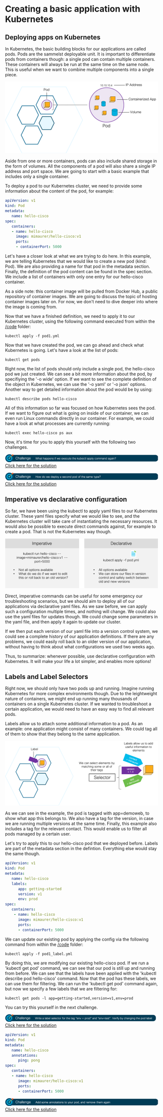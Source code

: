 # Creating a basic application with Kubernetes

## Deploying apps on Kubernetes
In Kubernetes, the basic building blocks for our applications are called pods. Pods are the sammelst deployable unit. It is important to differentiate pods from containers though: a single pod can contain multiple containers. These containers will always be run at the same time on the same node. This is useful when we want to combine multiple components into a single piece.

![K8S Pod](img/pod.png?raw=true "K8S Pod")

Aside from one or more containers, pods can also include shared storage in the form of volumes. All the components of a pod will also share a single IP address and port space. We are going to start with a basic example that includes only a single container.

To deploy a pod to our Kubernetes cluster, we need to provide some information about the content of the pod, for example:

```yaml
apiVersion: v1
kind: Pod
metadata:
   name: hello-cisco
spec:
   containers:
   - name: hello-cisco
     image: mimaurer/hello-cisco:v1
     ports:
     - containerPort: 5000
```
Let's have a closer look at what we are trying to do here. In this example, we are telling Kubernetes that we would like to create a new pod (kind: Pod). We are also providing a name for that pod in the metadata section. Finally, the definition of the pod content can be found in the spec section. We include a list of containers with only one entry for our hello-cisco container.

As a side note: this container image will be pulled from Docker Hub, a public repository of container images. We are going to discuss the topic of hosting container images later on. For now, we don't need to dive deeper into where the image is coming from.

Now that we have a finished definition, we need to apply it to our Kubernetes cluster, using the following command executed from within the [/code](code/ "/code") folder:
```
kubectl apply -f pod1.yml
```

Now that we have created the pod, we can go ahead and check what Kubernetes is going. Let's have a look at the list of pods:

```
kubectl get pods
```

Right now, the list of pods should only include a single pod, the hello-cisco pod we just created. We can see a bit more information about the pod, by specifiying the '-o wide' option. If we want to see the complete definition of the object in Kubernetes, we can use the '-o yaml' or '-o json' options. Another way to get detailed information about the pod would be by using:

```
kubectl describe pods hello-cisco
```

All of this information so far was focused on how Kubernetes sees the pod. If we want to figure out what is going on inside of our container, we can even run Linux commands directly in our container. For example, we could have a look at what processes are currently running:

```
kubectl exec hello-cisco ps aux
```

Now, it's time for you to apply this yourself with the following two challenges.

![Challenge 1](img/challenge1.png?raw=true "Challenge 1")
[Click here for the solution](./solutions/challenge1 "Click here for the solution")

![Challenge 2](img/challenge2.png?raw=true "Challenge 2")
[Click here for the solution](./solutions/challenge2 "Click here for the solution")

## Imperative vs declarative configuration
So far, we have been using the kubectl to apply yaml files to our Kubernetes cluster. These yaml files specify what we would like to see, and the Kubernetes cluster will take care of instantiating the necessary resources. It would also be possible to execute direct commands against, for example to create a pod. That is not the Kubernetes way though.

![Imperative vs declarative configuration](img/imperative_vs_declarative.png?raw=true "Imperative vs declarative configuration")

Direct, imperative commands can be useful for some emergency our troubleshooting scenarios, but we should aim to deploy all of our applications via declarative yaml files. As we saw before, we can apply such a configuration multiple times, and nothing will change. We could also use the yaml files for updates though. We could change some parameters in the yaml file, and then apply it again to update our cluster.

If we then put each version of our yaml file into a version control system, we could see a complete history of our application definitions. If there are any problems, we could easily roll back to an older version of our application, without having to think about what configurations we used two weeks ago.

Thus, to summarize: whenever possible, use declarative configuration with Kubernetes. It will make your life a lot simpler, and enables more options!

## Labels and Label Selectors
Right now, we should only have two pods up and running. Imagine running Kubernetes for more complex environments though. Due to the leightweight nature of containers, we might end up running many thousands of containers on a single Kubernetes cluster. If we wanted to troubleshoot a certain application, we would need to have an easy way to find all relevant pods.

Labels allow us to attach some additional information to a pod. As an example: one application might consist of many containers. We could tag all of them to show that they belong to the same application. 

![Labels](img/label.png?raw=true "Labels")

As we can see in the example, the pod is tagged with app=demoweb, to show what app this belongs to. We also have a tag for the version, in case we are running multiple versions at the same time. Finally, this example also includes a tag for the relevant contact. This would enable us to filter all pods managed by a certain user.

Let's try to apply this to our hello-cisco pod that we deployed before. Labels are part of the metadata section in the defintion. Everything else would stay the same though.

```yaml
apiVersion: v1
kind: Pod
metadata:
   name: hello-cisco
   labels:
      app: getting-started
      version: v1
      env: prod
spec:
   containers:
    - name: hello-cisco
      image: mimaurer/hello-cisco:v1
      ports:
      - containerPort: 5000

```

We can update our existing pod by applying the config via the following command from within the [/code](code/ "/code") folder:

```
kubectl apply -f pod1_label.yml
```

By doing this, we are modifying our existing hello-cisco pod. If we run a 'kubectl get pod' command, we can see that our pod is still up and running from before. We can see that the labels have been applied with the 'kubectl describe pod hello-cisco' command. Now that the pod has these labels, we can use them for filtering. We can run the 'kubectl get pod' command again, but now we specify a few labels that we are filtering for:

```
kubectl get pods -l app=getting-started,version=v1,env=prod
```

You can try this yourself in the next challenge.

![Challenge 3](img/challenge3.png?raw=true "Challenge 3")
[Click here for the solution](./solutions/challenge3 "Click here for the solution")











```yaml
apiVersion: v1
kind: Pod
metadata:
   name: hello-cisco
   annotations:
      ping: pong
spec:
   containers:
   - name: hello-cisco
      image: mimaurer/hello-cisco:v1
      ports:
      - containerPort: 5000

```

![Challenge 4](img/challenge4.png?raw=true "Challenge 4")
[Click here for the solution](./solutions/challenge4 "Click here for the solution")
